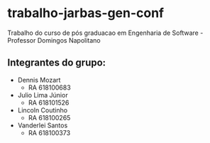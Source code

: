 # trabalho-jarbas-gen-conf
Trabalho do curso de pós graduacao em Engenharia de Software - Professor Domingos Napolitano

## Integrantes do grupo:

- Dennis Mozart     
  - RA 618100683
- Julio Lima Júnior 
  - RA 618101526
- Lincoln Coutinho  
  - RA 618100265
- Vanderlei Santos  
  - RA 618100373
